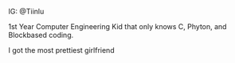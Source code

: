 IG: @Tiinlu

1st Year Computer Engineering Kid that only knows C, Phyton, and Blockbased coding.

I got the most prettiest girlfriend 


